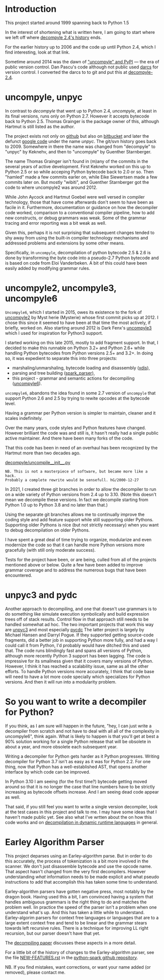 # Introduction

This project started around 1999 spanning back to Python 1.5

In the interest of shortening what is written here, I am going to start where we left off where [decompyle 2.4's history](https://github.com/rocky/decompile-2.4/blob/master/HISTORY.md) ends.

For the earlier history up to 2006 and the code up until Python 2.4, which I find interesting, look at that link.

Sometime around 2014 was the dawn of ["uncompyle" and PyPI](https://pypi.python.org/pypi/uncompyle/1.1) &mdash; the era of
public version control. Dan Pascu's code although not public used [darcs](http://darcs.net/) for version control. I converted the darcs to to git and put this at [decompyle-2.4](https://github.com/rocky/decompile-2.4).

# uncompyle, unpyc

In contrast to _decompyle_ that went up to Python 2.4, _uncompyle_, at least in its final versions, runs only on Python 2.7. However it accepts bytecode back to Python 2.5. Thomas Grainger is the package owner of this, although Hartmut is still listed as the author.

The project exists not only on [github](https://github.com/gstarnberger/uncompyle) but also on
[bitbucket](https://bitbucket.org/gstarnberger/uncompyle) and later the defunct [google
code](https://code.google.com/archive/p/unpyc/) under the name _unpyc_. The git/svn history goes back to 2009. Somewhere in there the name was changed from "decompyle" to "unpyc" by Keknehv, and then to "uncompyle" by Guenther Starnberger.

The name Thomas Grainger isn't found in (m)any of the commits in the several years of active development. First Keknehv worked on this up to Python 2.5 or so while acceping Python bytecode back to 2.0 or so. Then "hamled" made a few commits earler on, while Eike Siewertsen made a few commits later on. But mostly "wibiti", and Guenther Starnberger got the code to where uncompyle2 was around 2012.

While John Aycock and Hartmut Goebel were well versed in compiler technology, those that have come afterwards don't seem to have been as facile in it.  Furthermore, documentation or guidance on how the decompiler code worked, comparison to a conventional compiler pipeline, how to add new constructs, or debug grammars was weak. Some of the grammar tracing and error reporting was a bit weak as well.

Given this, perhaps it is not surprising that subsequent changes tended to shy away from using the built-in compiler technology mechanisms and addressed problems and extensions by some other means.

Specifically, in `uncompyle`, decompilation of python bytecode 2.5 & 2.6 is done by transforming the byte code into a pseudo-2.7 Python bytecode and is based on code from Eloi Vanderbeken. A bit of this could have been easily added by modifying grammar rules.


# uncompyle2, uncompyle3, uncompyle6

`Uncompyle6`, which I started in 2015, owes its existence to the fork of [uncompyle2](https://github.com/Mysterie/uncompyle2) by Myst herie (Mysterie) whose first commit picks up at 2012. I chose this since it seemed to have been at that time the most actively, if briefly, worked on. Also starting around 2012 is Dark Fenx's [uncompyle3](https://github.com/DarkFenX/uncompyle3) which I used for inspiration for Python3 support.

I started working on this late 2015, mostly to add fragment support. In that, I decided to make this runnable on Python 3.2+ and Python 2.6+ while handling Python bytecodes from Python versions 2.5+ and
3.2+. In doing so, it was expedient to separate this into three projects:

* marshaling/unmarshaling, bytecode loading and disassembly ([xdis](https://pypi.python.org/pypi/xdis)),
* parsing and tree building ([spark_parser](https://pypi.python.org/pypi/spark_parser)),
* this project - grammar and semantic actions for decompiling
  ([uncompyle6](https://pypi.python.org/pypi/uncompyle6)).

 `uncompyle6`, abandons the idea found in some 2.7 version of `uncompyle` that support Python 2.6 and 2.5 by trying to rewite opcodes at the bytecode level.

Having a grammar per Python version is simpler to maintain, cleaner and it scales indefinitely.

Over the many years, code styles and Python features have changed. However brilliant the code was and still is, it hasn't really had a single public active maintainer. And there have been many forks of the code.

That this code has been in need of an overhaul has been recognized by the Hartmut more than two decades ago.

[decompyle/uncompile__init__.py](https://github.com/gstarnberger/uncompyle/blob/master/uncompyle/__init__.py#L25-L26)

    NB. This is not a masterpiece of software, but became more like a hack.
    Probably a complete rewrite would be sensefull. hG/2000-12-27

In 2021, I created three git branches in order to allow the decompiler to run on a wide variety of Python versions from 2.4 up to 3.10. (Note this doesn't mean we decompile these versions. In fact we decompile starting from Python 1.0 up to Python 3.8 and no later than that.)

Using the separate git branches allows me to continually improve the coding style and add feature support while still supporting older Pythons. Supporting older Pythons is nice (but not strictly necessary) when you want to debug decompilation on older Pythons.

I have spent a great deal of time trying to organize, modularize and even modernize the code so that it can handle more Python versions more gracefully (with still only moderate success).

Tests for the project have been, or are being, culled from all of the projects mentioned above or below. Quite a few have been added to improve grammar coverage and to address the numerous bugs that have been encountered.


# unpyc3 and pydc

Another approach to decompiling, and one that doesn't use grammars is to do something like simulate execution symbolically and build expression trees off of stack results. Control flow in that approach
still needs to be handled somewhat ad hoc.  The two important projects that work this way are [unpyc3](https://code.google.com/p/unpyc3/) and most especially [pycdc](https://github.com/zrax/pycdc) The latter
project is largely by Michael Hansen and Darryl Pogue. If they supported getting source-code fragments, did a better job in supporting Python more fully, and had a way I could call it from Python, I'd probably would have ditched this and used that. The code runs blindingly fast and spans all versions of Python, although more recently Python 3 support has been lagging. The code is impressive for its smallness given that it covers many versions of Python. However, I think it has reached a scalability issue, same as all the other efforts. To handle Python versions more accurately, I think that code base will need to have a lot more code specially which specializes for Python versions. And then it will run into a modularity problem.

# So you want to write a decompiler for Python?

If you think, as I am sure will happen in the future, "hey, I can just write a decompiler from scratch and not have to deal with all all of the complexity in uncompyle6", think again. What is likely to happen is that you'll get at best a 90% solution working for a single Python release that will be obsolete in about a year, and more obsolete each subsequent year.

Writing a decompiler for Python gets harder as it Python progresses. Writing decompiler for Python 3.7 isn't as easy as it was for Python 2.2. For one thing, now that Python has a well-established AST, that opens another interface by which code can be improved.

In Python 3.10 I am seeing (for the first time?) bytecode getting moved around so that it is no longer the case that line numbers have to be strictly increasing as bytecode offsets increase. And I am seeing dead code appear as well.

That said, if you still feel you want to write a single version decompiler, look at the test cases in this project and talk to me. I may have some ideas that I haven't made public yet. See also what I've wrtten about the on how this code works and on [decompilation in dynamic runtime languages](http://rocky.github.io/Deparsing-Paper.pdf) in general.



# Earley Algorithm Parser

This project deparses using an Earley-algorithm parse. But in order to do this accurately, the process of tokenization is a bit more involved in the scanner. We don't just disassemble bytecode and use the opcode name. That aspect hasn't changed from the very first decompilers. However understanding _what_ information needs to be made explicit and what pseudo instructions to add that accomplish this has taken some time to understand.

Earley-algorithm parsers have gotten negative press, most notably by the dragon book. Having used this a bit, I am convinced having a system that handles ambiguous grammars is the right thing to do and matches the problem well. Iin practice the speed of the parser isn't a problem when one understand what's up. And this has taken a little while to understand.
Earley-algorim parsers for context free languages or languages that are to a large extent context free and tend to be linear and the grammar stears towards left recursive rules. There is a technique for improving LL right recursion, but our parser doesn't have that yet.

The [decompiling paper](http://rocky.github.io/Deparsing-Paper.pdf) discusses these aspects in a more detail.


For a little bit of the history of changes to the Earley-algorithm parser, see the file [NEW-FEATURES.rst](https://github.com/rocky/python-spark/blob/master/NEW-FEATURES.rst) in the [python-spark github repository](https://github.com/rocky/python-spark).

NB. If you find mistakes, want corrections, or want your name added (or removed), please contact me.
